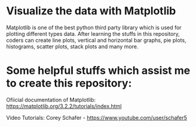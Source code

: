 # Visualize the data with Matplotlib

Matplotlib is one of the best python third party library which is used for plotting different types data.
After learning the stuffs in this repository, coders can create line plots, vertical and horizontal bar graphs, pie plots, histograms, scatter plots, stack plots and many more.


# Some helpful stuffs which assist me to create this repository:

Ofiicial documentation of Matplotlib:
  https://matplotlib.org/3.2.2/tutorials/index.html

Video Tutorials:
   Corey Schafer - https://www.youtube.com/user/schafer5
